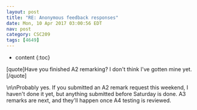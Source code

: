 ```yaml
---
layout: post
title: "RE: Anonymous feedback responses"
date: Mon, 10 Apr 2017 03:00:56 EDT
nav: post
category: CSC209
tags: [4649]
---
```


* content
{:toc}

[quote]Have you finished A2 remarking? I don't think I've gotten mine yet. [/quote]
<!-- more -->
<p>\n\nProbably yes. If you submitted an A2 remark request this weekend, I haven't done it yet, but anything submitted before Saturday is done. A3 remarks are next, and they'll happen once A4 testing is reviewed.</p>
